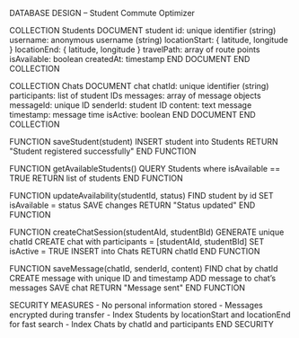 DATABASE DESIGN – Student Commute Optimizer

COLLECTION Students
    DOCUMENT student
        id: unique identifier (string)
        username: anonymous username (string)
        locationStart: { latitude, longitude }
        locationEnd: { latitude, longitude }
        travelPath: array of route points
        isAvailable: boolean
        createdAt: timestamp
    END DOCUMENT
END COLLECTION

COLLECTION Chats
    DOCUMENT chat
        chatId: unique identifier (string)
        participants: list of student IDs
        messages: array of message objects
            messageId: unique ID
            senderId: student ID
            content: text message
            timestamp: message time
        isActive: boolean
    END DOCUMENT
END COLLECTION

FUNCTION saveStudent(student)
    INSERT student into Students
    RETURN "Student registered successfully"
END FUNCTION

FUNCTION getAvailableStudents()
    QUERY Students where isAvailable == TRUE
    RETURN list of students
END FUNCTION

FUNCTION updateAvailability(studentId, status)
    FIND student by id
    SET isAvailable = status
    SAVE changes
    RETURN "Status updated"
END FUNCTION

FUNCTION createChatSession(studentAId, studentBId)
    GENERATE unique chatId
    CREATE chat with participants = [studentAId, studentBId]
    SET isActive = TRUE
    INSERT into Chats
    RETURN chatId
END FUNCTION

FUNCTION saveMessage(chatId, senderId, content)
    FIND chat by chatId
    CREATE message with unique ID and timestamp
    ADD message to chat’s messages
    SAVE chat
    RETURN "Message sent"
END FUNCTION

SECURITY MEASURES
    - No personal information stored
    - Messages encrypted during transfer
    - Index Students by locationStart and locationEnd for fast search
    - Index Chats by chatId and participants
END SECURITY
